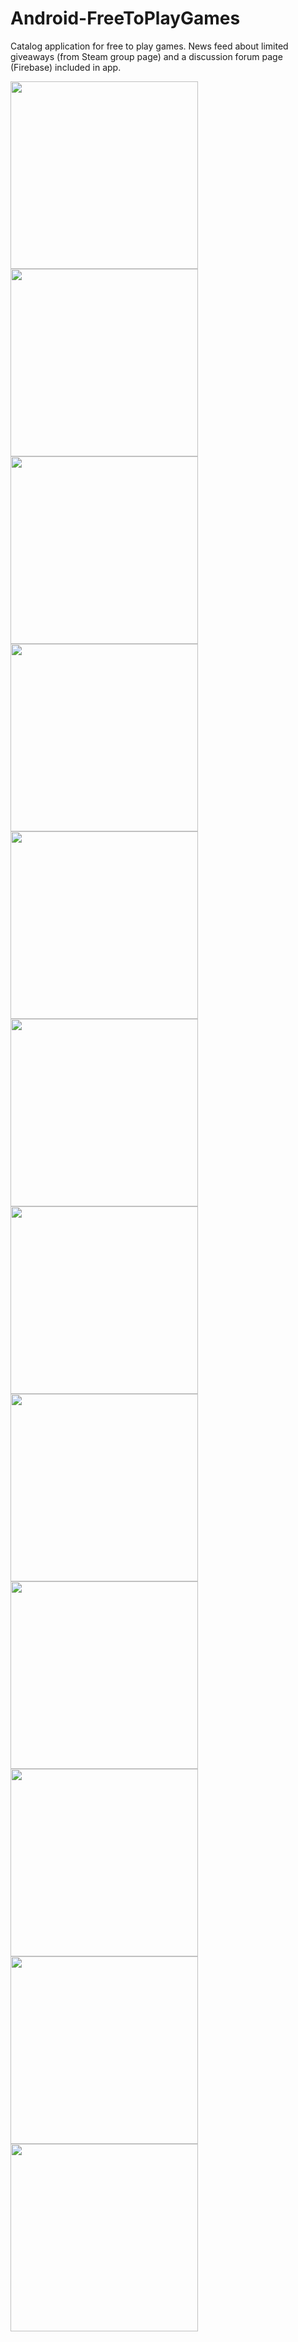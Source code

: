 # Android-FreeToPlayGames
Catalog application for free to play games. News feed about limited giveaways (from Steam group page) and a discussion forum page (Firebase) included in app.

<img src="https://user-images.githubusercontent.com/64427438/149587777-fbec8d18-8989-4941-a9c9-d6c73561bca9.png" width="300">  <img src="https://user-images.githubusercontent.com/64427438/149588426-dd8a4d92-8cf6-405e-80f3-221be2214f64.png" width="300"> 
<img src="https://user-images.githubusercontent.com/64427438/149611627-b4929380-ae7c-4d38-9b7d-4e9698fa4dab.png" width="300">  <img src="https://user-images.githubusercontent.com/64427438/149611678-0495b352-2f31-45a5-934e-2a7866105283.png" width="300">
<img src="https://user-images.githubusercontent.com/64427438/149611703-176c63eb-6529-4989-ba08-407e00d6a054.png" width="300">  <img src="https://user-images.githubusercontent.com/64427438/149611708-436bf813-e422-4fb2-8b37-78cdec158cf5.png" width="300">
<img src="https://user-images.githubusercontent.com/64427438/149611779-bf6bcc1c-620a-44bc-a4d3-88a4fca10009.png" width="300">  <img src="https://user-images.githubusercontent.com/64427438/149611781-9c2cf6e6-d140-4230-ba04-3d80c7262849.png" width="300">
<img src="https://user-images.githubusercontent.com/64427438/149611731-50649dff-39a5-4f1d-90eb-47fec4e77842.png" width="300">  <img src="https://user-images.githubusercontent.com/64427438/149611737-17bd4195-f282-40c7-8f2e-52aa807550cb.png" width="300">
<img src="https://user-images.githubusercontent.com/64427438/149611752-baee7263-aeb2-43ab-9eea-32701cedd1b1.png" width="300">  <img src="https://user-images.githubusercontent.com/64427438/149611754-a93deecd-7154-4fb9-ab7f-ea4a07fe138f.png" width="300">


